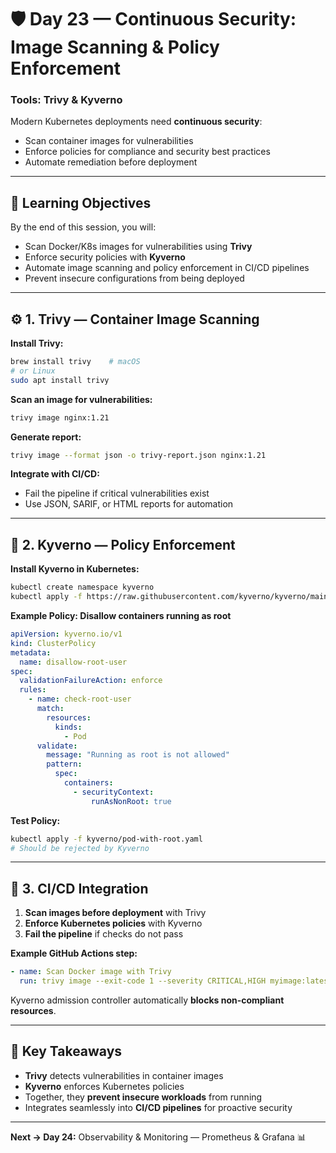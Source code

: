 # 🛡️ Day 23 — Continuous Security: Image Scanning & Policy Enforcement

### Tools: Trivy & Kyverno

Modern Kubernetes deployments need **continuous security**:  
- Scan container images for vulnerabilities  
- Enforce policies for compliance and security best practices  
- Automate remediation before deployment  

---

## 🎯 Learning Objectives
By the end of this session, you will:  
- Scan Docker/K8s images for vulnerabilities using **Trivy**  
- Enforce security policies with **Kyverno**  
- Automate image scanning and policy enforcement in CI/CD pipelines  
- Prevent insecure configurations from being deployed  

---

## ⚙️ 1. Trivy — Container Image Scanning

**Install Trivy:**
```bash
brew install trivy    # macOS
# or Linux
sudo apt install trivy
```

**Scan an image for vulnerabilities:**
```bash
trivy image nginx:1.21
```

**Generate report:**
```bash
trivy image --format json -o trivy-report.json nginx:1.21
```

**Integrate with CI/CD:**  
- Fail the pipeline if critical vulnerabilities exist  
- Use JSON, SARIF, or HTML reports for automation  

---

## 🧱 2. Kyverno — Policy Enforcement

**Install Kyverno in Kubernetes:**
```bash
kubectl create namespace kyverno
kubectl apply -f https://raw.githubusercontent.com/kyverno/kyverno/main/config/release/install.yaml
```

**Example Policy: Disallow containers running as root**
```yaml
apiVersion: kyverno.io/v1
kind: ClusterPolicy
metadata:
  name: disallow-root-user
spec:
  validationFailureAction: enforce
  rules:
    - name: check-root-user
      match:
        resources:
          kinds:
            - Pod
      validate:
        message: "Running as root is not allowed"
        pattern:
          spec:
            containers:
              - securityContext:
                  runAsNonRoot: true
```

**Test Policy:**
```bash
kubectl apply -f kyverno/pod-with-root.yaml
# Should be rejected by Kyverno
```

---

## 🔄 3. CI/CD Integration

1. **Scan images before deployment** with Trivy  
2. **Enforce Kubernetes policies** with Kyverno  
3. **Fail the pipeline** if checks do not pass  

**Example GitHub Actions step:**
```yaml
- name: Scan Docker image with Trivy
  run: trivy image --exit-code 1 --severity CRITICAL,HIGH myimage:latest
```

Kyverno admission controller automatically **blocks non-compliant resources**.

---

## 🧠 Key Takeaways
- **Trivy** detects vulnerabilities in container images  
- **Kyverno** enforces Kubernetes policies  
- Together, they **prevent insecure workloads** from running  
- Integrates seamlessly into **CI/CD pipelines** for proactive security  

---

**Next → Day 24:** Observability & Monitoring — Prometheus & Grafana 📊
